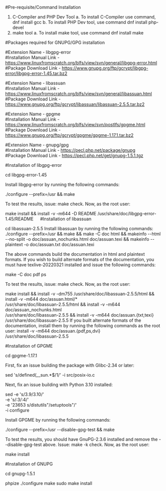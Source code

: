 #Pre-requisite/Command Installation
01.	C-Compiler and PHP Dev Tool
a.	To install C-Compiler use command, dnf install gcc
b.	To install PHP Dev tool, use command dnf install php-devel
02.	make tool
a.	To install make tool, use command dnf install make

#Packages required for GNUPG/GPG installation

#Extension Name - libgpg-error<br>
#Installation Manual Link - https://www.linuxfromscratch.org/blfs/view/svn/general/libgpg-error.html<br>
#Package Download Link - https://www.gnupg.org/ftp/gcrypt/libgpg-error/libgpg-error-1.45.tar.bz2 

#Extension Name - libassuan<br>
#Installation Manual Link - https://www.linuxfromscratch.org/blfs/view/svn/general/libassuan.html<br>
#Package Download Link - https://www.gnupg.org/ftp/gcrypt/libassuan/libassuan-2.5.5.tar.bz2<br> 

#Extension Name - gpgme<br>
#Installation Manual Link - https://www.linuxfromscratch.org/blfs/view/svn/postlfs/gpgme.html<br>
#Package Download Link - https://www.gnupg.org/ftp/gcrypt/gpgme/gpgme-1.17.1.tar.bz2 <br>

#Extension Name - gnupg/gpg<br>
#Installation Manual Link - https://pecl.php.net/package/gnupg<br>
#Package Download Link - https://pecl.php.net/get/gnupg-1.5.1.tgz<br> 

#Installation of libgpg-error

cd libgpg-error-1.45

Install libgpg-error by running the following commands:

./configure --prefix=/usr &&
make

To test the results, issue: make check.
Now, as the root user:

make install &&
install -v -m644 -D README /usr/share/doc/libgpg-error-1.45/README
  
#Installation of libassuan

cd libassuan-2.5.5
Install libassuan by running the following commands:
./configure --prefix=/usr &&
make                      &&
make -C doc html                                                       &&
makeinfo --html --no-split -o doc/assuan_nochunks.html doc/assuan.texi &&
makeinfo --plaintext       -o doc/assuan.txt           doc/assuan.texi

The above commands build the documentation in html and plaintext formats. If you wish to build alternate formats of the documentation, you must have texlive-20220321 installed and issue the following commands:

make -C doc pdf ps

To test the results, issue: make check.
Now, as the root user:

make install &&
install -v -dm755   /usr/share/doc/libassuan-2.5.5/html &&
install -v -m644 doc/assuan.html/* \
                    /usr/share/doc/libassuan-2.5.5/html &&
install -v -m644 doc/assuan_nochunks.html \
                    /usr/share/doc/libassuan-2.5.5      &&
install -v -m644 doc/assuan.{txt,texi} \
                    /usr/share/doc/libassuan-2.5.5
If you built alternate formats of the documentation, install them by running the following commands as the root user:
install -v -m644  doc/assuan.{pdf,ps,dvi} \
                  /usr/share/doc/libassuan-2.5.5

#Installation of GPGME

cd gpgme-1.17.1

First, fix an issue building the package with Glibc-2.34 or later:

sed 's/defined(__sun.*$/1/' -i src/posix-io.c

Next, fix an issue building with Python 3.10 installed:

sed -e 's/3\.9/3.10/'                    \
    -e 's/:3/:4/'                        \
    -e '23653 s/distutils"/setuptools"/' \
    -i configure

Install GPGME by running the following commands:

./configure --prefix=/usr --disable-gpg-test &&
make

To test the results, you should have GnuPG-2.3.6 installed and remove the --disable-gpg-test above. Issue: make -k check.
Now, as the root user:

make install

#Installation of GNUPG

cd gnupg-1.5.1

phpize
./configure
make
sudo make install
